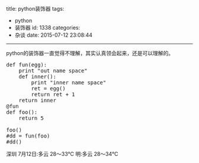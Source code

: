 title: python装饰器
tags:
  - python
  - 装饰器
id: 1338
categories:
  - 杂谈
date: 2015-07-12 23:08:44
---

python的装饰器一直觉得不理解，其实认真领会起来，还是可以理解的。

<pre class="lang:python decode:true " title="python装饰器" >def fun(egg):
    print "out name space"
    def inner():
        print "inner name space"
        ret = egg()
        return ret + 1
    return inner
@fun
def foo():
    return 5

foo()
#dd = fun(foo)
#dd()
</pre> 

深圳 7月12日:多云 28～33℃ 明:多云 28～34℃